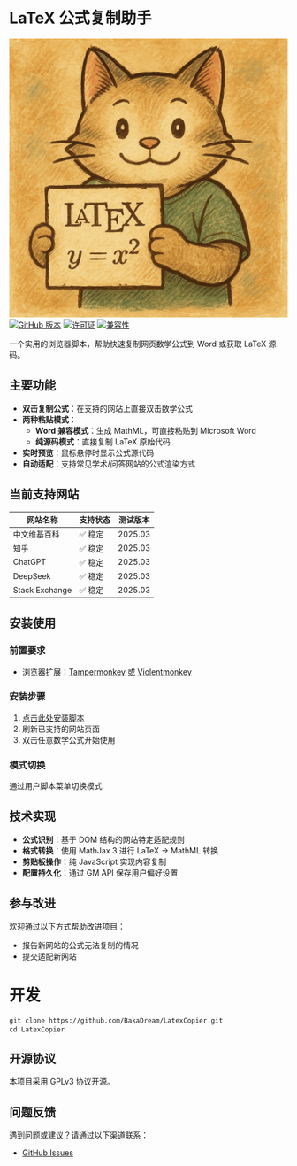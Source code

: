 # LaTeX 公式复制助手
![icon](https://github.com/BakaDream/LatexCopier/blob/master/icon.png?raw=true)
[![GitHub 版本](https://img.shields.io/github/v/release/BakaDream/LatexCopier?style=flat-square)](https://github.com/BakaDream/LatexCopier) [![许可证](https://img.shields.io/badge/license-GPLv3-blue.svg?style=flat-square)](LICENSE) [![兼容性](https://img.shields.io/badge/浏览器扩展-Tampermonkey%20/%20Violentmonkey-green.svg?style=flat-square)](https://www.tampermonkey.net/)

一个实用的浏览器脚本，帮助快速复制网页数学公式到 Word 或获取 LaTeX 源码。

## 主要功能

- **双击复制公式**：在支持的网站上直接双击数学公式
- **两种粘贴模式**：
  - **Word 兼容模式**：生成 MathML，可直接粘贴到 Microsoft Word
  - **纯源码模式**：直接复制 LaTeX 原始代码
- **实时预览**：鼠标悬停时显示公式源代码
- **自动适配**：支持常见学术/问答网站的公式渲染方式

## 当前支持网站

| 网站名称       | 支持状态 | 测试版本   |
|----------------|----------|------------|
| 中文维基百科   | ✅ 稳定  | 2025.03    |
| 知乎           | ✅ 稳定  | 2025.03    |
| ChatGPT        | ✅ 稳定  | 2025.03    |
| DeepSeek       | ✅ 稳定  | 2025.03    |
| Stack Exchange | ✅ 稳定  | 2025.03    |

## 安装使用

### 前置要求
- 浏览器扩展：[Tampermonkey](https://www.tampermonkey.net/) 或 [Violentmonkey](https://violentmonkey.github.io/)

### 安装步骤
1. [点击此处安装脚本](https://update.greasyfork.org/scripts/531420/LatexCopier.user.js)
2. 刷新已支持的网站页面
3. 双击任意数学公式开始使用

### 模式切换
通过用户脚本菜单切换模式


## 技术实现

- **公式识别**：基于 DOM 结构的网站特定适配规则
- **格式转换**：使用 MathJax 3 进行 LaTeX → MathML 转换
- **剪贴板操作**：纯 JavaScript 实现内容复制
- **配置持久化**：通过 GM API 保存用户偏好设置

## 参与改进

欢迎通过以下方式帮助改进项目：
- 报告新网站的公式无法复制的情况
- 提交适配新网站


# 开发
```
git clone https://github.com/BakaDream/LatexCopier.git
cd LatexCopier
```


## 开源协议

本项目采用 GPLv3 协议开源。

## 问题反馈

遇到问题或建议？请通过以下渠道联系：
- [GitHub Issues](https://github.com/BakaDream/LatexCopier/issues)
